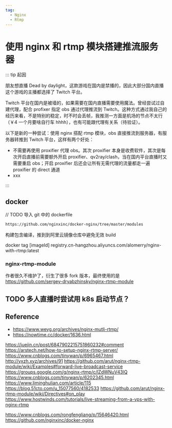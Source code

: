 ```yaml
---
tag:
  - Nginx
  - Rtmp
---
```


# 使用 nginx 和 rtmp 模块搭建推流服务器

::: tip 起因

朋友想直播 Dead by daylight，这款游戏在国内是禁播的，因此大部分国内直播这个游戏的主播都选择了 Twitch 平台。

Twitch 平台在国内是被墙的，如果需要在国内直播需要使用魔法。曾经尝试过自建代理，配合 profixer 指定 obs 通过代理推流到 Twitch。这种方式通过我自己的经历来看，不是特别的稳定，时不时会丢帧，我推测一方面是机场的节点不太行（￥4 一个月要啥自行车 hhhh），也有可能跟代理有关系（待验证）。

以下是新的一种尝试：使用 nginx 搭配 rtmp 模块，obs 直接推流到服务器，有服务器转推到 Twitch 平台，这样有两个好处：

- 不需要再使用 proxifier 代理 obs。其次 proxifier 本身是收费软件，其次是每次开启直播前需要额外开启 proxifier、qv2ray/clash，当在国内平台直播时又需要重启 obs；开启 proxifier 后还会让所有无需代理的流量都走一遍 proxifier 的 direct 通道
- xxx

:::

## docker

// TODO 导入 git 中的 dockerfile

```dockerfile
https://github.com/nginxinc/docker-nginx/tree/master/modules
```

构建包含编译，推到到阿里云镜像仓库中避免无效 build

docker tag [imageId] registry.cn-hangzhou.aliyuncs.com/alomerry/nginx-with-rtmp:latest

### nginx-rtmp-module

作者很久不维护了，衍生了很多 fork 版本，最终使用的是 https://github.com/sergey-dryabzhinsky/nginx-rtmp-module

## TODO 多人直播时尝试用 k8s 启动节点？

## Reference

- https://www.wevg.org/archives/nginx-mutli-rtmp/
- https://nowtime.cc/docker/1636.html

https://juejin.cn/post/6847902215751860232#comment
https://arstech.net/how-to-setup-nginx-rtmp-server/
https://www.cnblogs.com/tinywan/p/6965467.html
http://yxzh.xyz/archives/91
https://github.com/arut/nginx-rtmp-module/wiki/Examples#forward-live-broadcast-service
https://groups.google.com/g/nginx-rtmp/c/lZdWNuV43lQ
https://www.cnblogs.com/tinywan/p/6202345.html
https://www.liminghulian.com/article/115
https://blog.51cto.com/u_15077560/4182533
https://github.com/arut/nginx-rtmp-module/wiki/Directives#on_play
https://www.hostwinds.com/tutorials/live-streaming-from-a-vps-with-nginx-rtmp


https://www.cnblogs.com/rongfengliang/p/15646420.html
https://github.com/nginxinc/docker-nginx